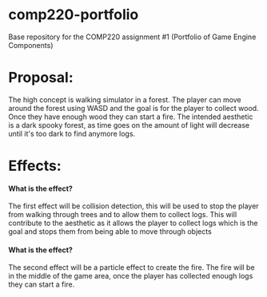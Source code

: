 # comp220-portfolio
Base repository for the COMP220 assignment #1 (Portfolio of Game Engine Components)

# Proposal: 
The high concept is  walking simulator in a forest. The player can move around the forest using WASD and the goal is for the player to collect wood. Once they have enough wood they can start a fire. The intended aesthetic is a dark spooky forest, as time goes on the amount of light will decrease until it's too dark to find anymore logs.

# Effects:
#### What is the effect?
The first effect will be collision detection, this will be used to stop the player from walking through trees and to allow them to collect logs. This will contribute to the aesthetic as it allows the player to collect logs which is the goal and stops them from being able to move through objects 

#### What is the effect?
The second effect will be a particle effect to create the fire. The fire will be in the middle of the game area, once the player has collected enough logs they can start a fire. 

